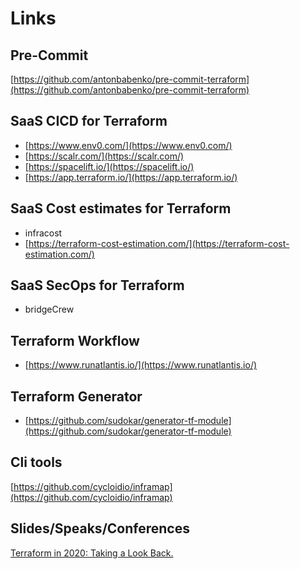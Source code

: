 # Links

## Pre-Commit

[https://github.com/antonbabenko/pre-commit-terraform](https://github.com/antonbabenko/pre-commit-terraform)

## SaaS CICD for Terraform

- [https://www.env0.com/](https://www.env0.com/)
- [https://scalr.com/](https://scalr.com/)
- [https://spacelift.io/](https://spacelift.io/)
- [https://app.terraform.io/](https://app.terraform.io/)

## SaaS Cost estimates for Terraform

- infracost
- [https://terraform-cost-estimation.com/](https://terraform-cost-estimation.com/)

## SaaS SecOps for Terraform

- bridgeCrew

## Terraform Workflow

- [https://www.runatlantis.io/](https://www.runatlantis.io/)

## Terraform Generator

- [https://github.com/sudokar/generator-tf-module](https://github.com/sudokar/generator-tf-module)

## Cli tools

[https://github.com/cycloidio/inframap](https://github.com/cycloidio/inframap)

## Slides/Speaks/Conferences

[Terraform in 2020: Taking a Look Back.](https://www.notion.so/Terraform-in-2020-Taking-a-Look-Back-cda3d575a4c5458ab5c3de985b1d2196)
